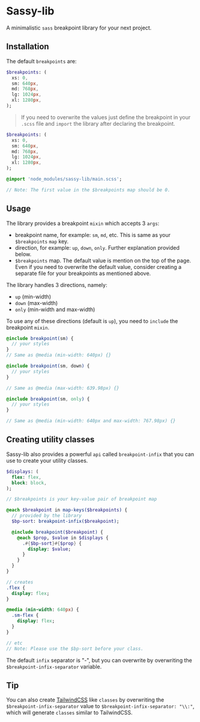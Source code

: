 # Sassy-lib

A minimalistic `sass` breakpoint library for your next project.

## Installation

The default `breakpoints` are:

```sass
$breakpoints: (
  xs: 0,
  sm: 640px,
  md: 768px,
  lg: 1024px,
  xl: 1280px,
);
```

> If you need to overwrite the values just define the breakpoint in your `.scss` file and `import` the library after declaring the breakpoint.

```sass
$breakpoints: (
  xs: 0,
  sm: 640px,
  md: 768px,
  lg: 1024px,
  xl: 1280px,
);

@import 'node_modules/sassy-lib/main.scss';

// Note: The first value in the $breakpoints map should be 0.
```

## Usage

The library provides a breakpoint `mixin` which accepts 3 `args`:

- breakpoint name, for example: `sm`, `md`, etc. This is same as your `$breakpoints` `map` key.
- direction, for example: `up`, `down`, `only`. Further explanation provided below.
- `$breakpoints` map. The default value is mention on the top of the page. Even if you need to overwrite the default value, consider creating a separate file for your breakpoints as mentioned above.

The library handles 3 directions, namely:

- `up` (min-width)
- `down` (max-width)
- `only` (min-width and max-width)

To use any of these directions (default is `up`), you need to `include` the breakpoint `mixin`.

```sass
@include breakpoint(sm) {
  // your styles
}
// Same as @media (min-width: 640px) {}

@include breakpoint(sm, down) {
  // your styles
}

// Same as @media (max-width: 639.98px) {}

@include breakpoint(sm, only) {
  // your styles
}

// Same as @media (min-width: 640px and max-width: 767.98px) {}
```

## Creating utility classes

Sassy-lib also provides a powerful `api` called `breakpoint-infix` that you can use to create your utility classes.

```sass
$displays: (
  flex: flex,
  block: block,
);

// $breakpoints is your key-value pair of breakpoint map

@each $breakpoint in map-keys($breakpoints) {
  // provided by the library
  $bp-sort: breakpoint-infix($breakpoint);

  @include breakpoint($breakpoint) {
    @each $prop, $value in $displays {
      .#{$bp-sort}#{$prop} {
        display: $value;
      }
    }
  }
}

// creates
.flex {
  display: flex;
}

@media (min-width: 640px) {
  .sm-flex {
    display: flex;
  }
}

// etc
// Note: Please use the $bp-sort before your class.
```

The default `infix` separator is "-", but you can overwrite by overwriting the `$breakpoint-infix-separator` variable.

## Tip

You can also create [TailwindCSS](https://tailwindcss.com/) like `classes` by overwriting the `$breakpoint-infix-separator` value to `$breakpoint-infix-separator: "\\:"`, which will generate `classes` similar to TailwindCSS.
